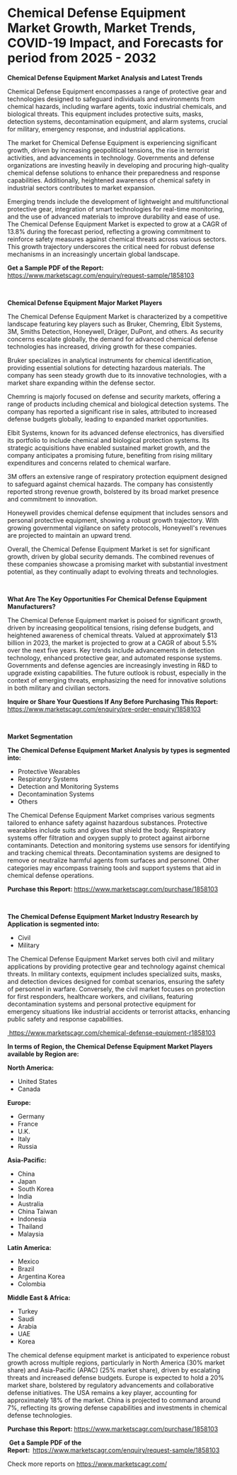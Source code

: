 <p><h1>Chemical Defense Equipment Market Growth, Market Trends, COVID-19 Impact, and Forecasts for period from 2025 - 2032</h1></p><p><strong>Chemical Defense Equipment Market Analysis and Latest Trends</strong></p>
<p><p>Chemical Defense Equipment encompasses a range of protective gear and technologies designed to safeguard individuals and environments from chemical hazards, including warfare agents, toxic industrial chemicals, and biological threats. This equipment includes protective suits, masks, detection systems, decontamination equipment, and alarm systems, crucial for military, emergency response, and industrial applications.</p><p>The market for Chemical Defense Equipment is experiencing significant growth, driven by increasing geopolitical tensions, the rise in terrorist activities, and advancements in technology. Governments and defense organizations are investing heavily in developing and procuring high-quality chemical defense solutions to enhance their preparedness and response capabilities. Additionally, heightened awareness of chemical safety in industrial sectors contributes to market expansion.</p><p>Emerging trends include the development of lightweight and multifunctional protective gear, integration of smart technologies for real-time monitoring, and the use of advanced materials to improve durability and ease of use. The Chemical Defense Equipment Market is expected to grow at a CAGR of 13.8% during the forecast period, reflecting a growing commitment to reinforce safety measures against chemical threats across various sectors. This growth trajectory underscores the critical need for robust defense mechanisms in an increasingly uncertain global landscape.</p></p>
<p><strong>Get a Sample PDF of the Report:&nbsp;</strong> <a href="https://www.marketscagr.com/enquiry/request-sample/1858103?utm_campaign=1909&utm_medium=2&utm_source=Github&utm_content=ia&utm_term=09022025&utm_id=chemical-defense-equipment">https://www.marketscagr.com/enquiry/request-sample/1858103</a></p>
<p>&nbsp;</p>
<p><strong>Chemical Defense Equipment Major Market Players</strong></p>
<p><p>The Chemical Defense Equipment Market is characterized by a competitive landscape featuring key players such as Bruker, Chemring, Elbit Systems, 3M, Smiths Detection, Honeywell, Dräger, DuPont, and others. As security concerns escalate globally, the demand for advanced chemical defense technologies has increased, driving growth for these companies.</p><p>Bruker specializes in analytical instruments for chemical identification, providing essential solutions for detecting hazardous materials. The company has seen steady growth due to its innovative technologies, with a market share expanding within the defense sector.</p><p>Chemring is majorly focused on defense and security markets, offering a range of products including chemical and biological detection systems. The company has reported a significant rise in sales, attributed to increased defense budgets globally, leading to expanded market opportunities.</p><p>Elbit Systems, known for its advanced defense electronics, has diversified its portfolio to include chemical and biological protection systems. Its strategic acquisitions have enabled sustained market growth, and the company anticipates a promising future, benefiting from rising military expenditures and concerns related to chemical warfare.</p><p>3M offers an extensive range of respiratory protection equipment designed to safeguard against chemical hazards. The company has consistently reported strong revenue growth, bolstered by its broad market presence and commitment to innovation.</p><p>Honeywell provides chemical defense equipment that includes sensors and personal protective equipment, showing a robust growth trajectory. With growing governmental vigilance on safety protocols, Honeywell's revenues are projected to maintain an upward trend.</p><p>Overall, the Chemical Defense Equipment Market is set for significant growth, driven by global security demands. The combined revenues of these companies showcase a promising market with substantial investment potential, as they continually adapt to evolving threats and technologies.</p></p>
<p>&nbsp;</p>
<p><strong>What Are The Key Opportunities For Chemical Defense Equipment Manufacturers?</strong></p>
<p><p>The Chemical Defense Equipment market is poised for significant growth, driven by increasing geopolitical tensions, rising defense budgets, and heightened awareness of chemical threats. Valued at approximately $13 billion in 2023, the market is projected to grow at a CAGR of about 5.5% over the next five years. Key trends include advancements in detection technology, enhanced protective gear, and automated response systems. Governments and defense agencies are increasingly investing in R&D to upgrade existing capabilities. The future outlook is robust, especially in the context of emerging threats, emphasizing the need for innovative solutions in both military and civilian sectors.</p></p>
<p><strong>Inquire or Share Your Questions If Any Before Purchasing This Report:</strong> <a href="https://www.marketscagr.com/enquiry/pre-order-enquiry/1858103?utm_campaign=1909&utm_medium=2&utm_source=Github&utm_content=ia&utm_term=09022025&utm_id=chemical-defense-equipment">https://www.marketscagr.com/enquiry/pre-order-enquiry/1858103</a></p>
<p>&nbsp;</p>
<p><strong>Market Segmentation</strong></p>
<p><strong>The Chemical Defense Equipment Market Analysis by types is segmented into:</strong></p>
<p><ul><li>Protective Wearables</li><li>Respiratory Systems</li><li>Detection and Monitoring Systems</li><li>Decontamination Systems</li><li>Others</li></ul></p>
<p><p>The Chemical Defense Equipment Market comprises various segments tailored to enhance safety against hazardous substances. Protective wearables include suits and gloves that shield the body. Respiratory systems offer filtration and oxygen supply to protect against airborne contaminants. Detection and monitoring systems use sensors for identifying and tracking chemical threats. Decontamination systems are designed to remove or neutralize harmful agents from surfaces and personnel. Other categories may encompass training tools and support systems that aid in chemical defense operations.</p></p>
<p><strong>Purchase this Report:&nbsp;</strong><a href="https://www.marketscagr.com/purchase/1858103?utm_campaign=1909&utm_medium=2&utm_source=Github&utm_content=ia&utm_term=09022025&utm_id=chemical-defense-equipment">https://www.marketscagr.com/purchase/1858103</a></p>
<p>&nbsp;</p>
<p><strong>The Chemical Defense Equipment Market Industry Research by Application is segmented into:</strong></p>
<p><ul><li>Civil</li><li>Military</li></ul></p>
<p><p>The Chemical Defense Equipment Market serves both civil and military applications by providing protective gear and technology against chemical threats. In military contexts, equipment includes specialized suits, masks, and detection devices designed for combat scenarios, ensuring the safety of personnel in warfare. Conversely, the civil market focuses on protection for first responders, healthcare workers, and civilians, featuring decontamination systems and personal protective equipment for emergency situations like industrial accidents or terrorist attacks, enhancing public safety and response capabilities.</p></p>
<p><a href="https://www.marketscagr.com/chemical-defense-equipment-r1858103?utm_campaign=1909&utm_medium=2&utm_source=Github&utm_content=ia&utm_term=09022025&utm_id=chemical-defense-equipment">&nbsp;https://www.marketscagr.com/chemical-defense-equipment-r1858103</a></p>
<p><strong>In terms of Region, the Chemical Defense Equipment Market Players available by Region are:</strong></p>
<p>
    <p> <strong> North America: </strong>
        <ul>
            <li>United States</li>
            <li>Canada</li>
        </ul>
        </p> 
    <p> <strong> Europe: </strong>
        <ul>
            <li>Germany</li>
            <li>France</li>
            <li>U.K.</li>
            <li>Italy</li>
            <li>Russia</li>
        </ul>
        </p> 
    <p> <strong> Asia-Pacific: </strong>
        <ul>
            <li>China</li>
            <li>Japan</li>
            <li>South Korea</li>
            <li>India</li>
            <li>Australia</li>
            <li>China Taiwan</li>
            <li>Indonesia</li>
            <li>Thailand</li>
            <li>Malaysia</li>
        </ul>
        </p> 
    <p> <strong> Latin America: </strong>
        <ul>
            <li>Mexico</li>
            <li>Brazil</li>
            <li>Argentina Korea</li>
            <li>Colombia</li>
        </ul>
        </p> 
    <p> <strong> Middle East & Africa: </strong>
        <ul>
            <li>Turkey</li>
            <li>Saudi</li>
            <li>Arabia</li>
            <li>UAE</li>
            <li>Korea</li>
        </ul>
    </p>
    </p>
<p><p>The chemical defense equipment market is anticipated to experience robust growth across multiple regions, particularly in North America (30% market share) and Asia-Pacific (APAC) (25% market share), driven by escalating threats and increased defense budgets. Europe is expected to hold a 20% market share, bolstered by regulatory advancements and collaborative defense initiatives. The USA remains a key player, accounting for approximately 18% of the market. China is projected to command around 7%, reflecting its growing defense capabilities and investments in chemical defense technologies.</p></p>
<p><strong>Purchase this Report: </strong><a href="https://www.marketscagr.com/purchase/1858103?utm_campaign=1909&utm_medium=2&utm_source=Github&utm_content=ia&utm_term=09022025&utm_id=chemical-defense-equipment">https://www.marketscagr.com/purchase/1858103</a></p>
<p>&nbsp;<strong>Get a Sample PDF of the Report:&nbsp;&nbsp;</strong><a href="https://www.marketscagr.com/enquiry/request-sample/1858103?utm_campaign=1909&utm_medium=2&utm_source=Github&utm_content=ia&utm_term=09022025&utm_id=chemical-defense-equipment">https://www.marketscagr.com/enquiry/request-sample/1858103</a></p>
<p><strong></strong></p>
<p>Check more reports on <a href="https://www.marketscagr.com/?utm_campaign=1909&utm_medium=2&utm_source=Github&utm_content=ia&utm_term=09022025&utm_id=chemical-defense-equipment">https://www.marketscagr.com/</a></p>
